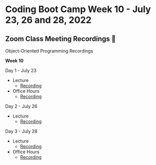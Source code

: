 # Coding Boot Camp Week 10 - July 23, 26 and 28, 2022 

## Zoom Class Meeting Recordings 🎥

Object-Oriented Programming Recordings

**Week 10**

Day 1 - July 23
* Lecture 
  * [Recording](https://zoom.us/rec/play/RMfyOu8Ez7nBVNlSIg-jx4NPGhGDKJkjcsfAxOtZM80EME2WVek0occHEMM3FVS7pxMf5HpPVuNkiC_M.EYGgrhT2P0Nbrmwv)
* Office Hours
  * [Recording](https://zoom.us/rec/play/qEG9gMUWKQJQe3DtGB-td_zy4mLPnvnV-7fPz5F5KqiwNcbNzQRSTcFJwOQftBP3pGCRbMRA4tOdSUq7.tJD7uFIRz2wVd376)

Day 2 - July 26
* Lecture
  * [Recording](https://zoom.us/rec/play/HRhzM4ySXkCjcPYBYC9F_whW1xwqXNFq2N3i1ZXx-EDap8kSL5ic61UCA4AMxgQOZj0ihA2Hg7mDT5GC.d123IC_1tTxA7D81)

Day 3 - July 28
* Lecture
  * [Recording](https://zoom.us/rec/play/2POAAMMQIlr06uLlBjlheGqCb5OI3cJCSozziloNJS_awmKilr3xq4NOm7eaKs5l0PDcAt--FDteSsm2.2Sf0-dYF_VSnYqya)
* Office Hours
  * [Recording](https://zoom.us/rec/play/xZy111_qWq11C_Dw_ZVyFH2UD1cBDr-7xk4RSCamKd6FbYtVxYdizz4a-4twpOnee4Rw0LBwIwWAwdxR.w08IlME_EwixSqDP)